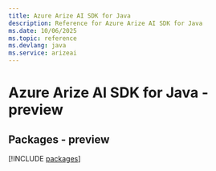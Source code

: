 ```yaml
---
title: Azure Arize AI SDK for Java
description: Reference for Azure Arize AI SDK for Java
ms.date: 10/06/2025
ms.topic: reference
ms.devlang: java
ms.service: arizeai
---
```

# Azure Arize AI SDK for Java - preview
## Packages - preview
[!INCLUDE [packages](arize-ai-index.md)]